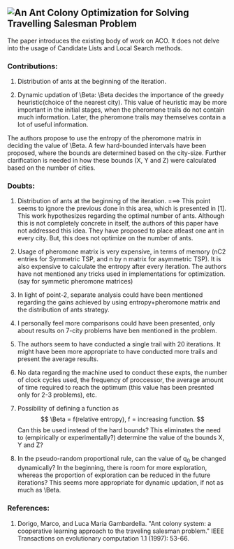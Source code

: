 ## ![An Ant Colony Optimization for Solving Travelling Salesman Problem](https://scholar.google.com/scholar_url?url=http://citeseerx.ist.psu.edu/viewdoc/download%3Fdoi%3D10.1.1.642.8026%26rep%3Drep1%26type%3Dpdf%23page%3D294&hl=en&sa=T&oi=gsb-ggp&ct=res&cd=0&ei=A2QNW-L5AojYyQStzaTQAQ&scisig=AAGBfm3W--vaO4Qa7lLmkYe9gPRJHuigfA)

The paper introduces the existing body of work on ACO. It does not delve into the usage of Candidate Lists and Local Search methods.

### Contributions: 
1. Distribution of ants at the beginning of the iteration. 

2. Dynamic updation of \Beta: \Beta decides the importance of the greedy heuristic(choice of the nearest city). This value of heuristic may be more important in the initial stages, when the pheromone trails do not contain much information. Later, the pheromone trails may themselves contain a lot of useful information.

The authors propose to use the entropy of the pheromone matrix in deciding the value of \Beta. A few hard-bounded intervals have been proposed, where the bounds are determined based on the city-size. Further clarification is needed in how these bounds (X, Y and Z) were calculated based on the number of cities.

### Doubts:
1. Distribution of ants at the beginning of the iteration. ===> This point seems to ignore the previous done in this area, which is presented in [1]. This work hypothesizes regarding the optimal number of ants. Although this is not completely concrete in itself, the authors of this paper have not addressed this idea. They have proposed to place atleast one ant in every city. But, this does not optimize on the number of ants.

2. Usage of pheromone matrix is very expensive, in terms of memory (nC2 entries for Symmetric TSP, and n by n matrix for asymmetric TSP). It is also expensive to calculate the entropy after every iteration. The authors have not mentioned any tricks used in implementations for optimization.(say for symmetic pheromone matrices)

3. In light of point-2, separate analysis could have been mentioned regarding the gains achieved by using entropy+pheromone matrix and the distribution of ants strategy.

4. I personally feel more comparisons could have been presented, only about results on 7-city problems have ben mentioned in the problem.

5. The authors seem to have conducted a single trail with 20 iterations. It might have been more appropriate to have conducted more trails and present the average results.

6. No data regarding the machine used to conduct these expts, the number of clock cycles used, the frequency of proccessor, the average amount of time required to reach the optimum (this value has been presnted only for 2-3 problems), etc.

7. Possibility of defining a function as $$ \Beta = f(relative entropy), f = increasing function. $$
Can this be used instead of the hard bounds? This eliminates the need to (empirically or experimentally?) determine the value of the bounds X, Y and Z?

8. In the pseudo-random proportional rule, can the value of q<sub>0</sub> be changed dynamically? In the beginning, there is room for more exploration, whereas the proportion of exploration can be reduced in the future iterations? This seems more appropriate for dynamic updation, if not as much as \Beta.  


### References:
1. Dorigo, Marco, and Luca Maria Gambardella. "Ant colony system: a cooperative learning approach to the traveling salesman problem." IEEE Transactions on evolutionary computation 1.1 (1997): 53-66.